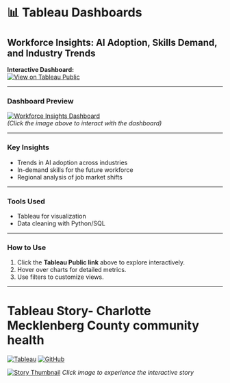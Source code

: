 # 📊 Tableau Dashboards

## Workforce Insights: AI Adoption, Skills Demand, and Industry Trends

**Interactive Dashboard:**  
[![View on Tableau Public](https://img.shields.io/badge/🔗_View_Full_Dashboard-Tableau_Public-blue)](https://public.tableau.com/app/profile/martha.grace.kommuguri/viz/individual_project-2/WorkforceInsights-AIAdoptionSkillsDemandandIndustryTrends?publish=yes)

---

### Dashboard Preview
[![Workforce Insights Dashboard](image.png)](https://public.tableau.com/app/profile/martha.grace.kommuguri/viz/individual_project-2/WorkforceInsights-AIAdoptionSkillsDemandandIndustryTrends?publish=yes)  
*(Click the image above to interact with the dashboard)*

---

### Key Insights
- Trends in AI adoption across industries  
- In-demand skills for the future workforce  
- Regional analysis of job market shifts  

---

### Tools Used
- Tableau for visualization  
- Data cleaning with Python/SQL  

---

### How to Use
1. Click the **Tableau Public link** above to explore interactively.  
2. Hover over charts for detailed metrics.  
3. Use filters to customize views.  

---
# Tableau Story- Charlotte Mecklenberg County community health

[![Tableau](https://img.shields.io/badge/🚀_Interactive_Story-Tableau_Public-E97627?logo=tableau&style=for-the-badge)](https://public.tableau.com/app/profile/martha.grace.kommuguri/viz/minicompetition-final/FinalStory?publish=yes)
[![GitHub](https://img.shields.io/badge/📦_Repository-GitHub-181717?logo=github)](https://github.com/yourusername/tableau-ai-workforce-story)

[![Story Thumbnail](https://github.com/yourusername/tableau-ai-workflow-story/blob/main/visuals/story_thumbnail.png?raw=true)](https://public.tableau.com/app/profile/martha.grace.kommuguri/viz/minicompetition-final/FinalStory?publish=yes)
*Click image to experience the interactive story*

